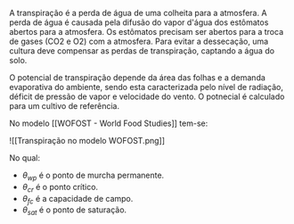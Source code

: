 ---
---

A transpiração é a perda de água de uma colheita para a atmosfera. A perda de água é causada pela difusão do vapor d'água dos estômatos abertos para a atmosfera. Os estômatos precisam ser abertos para a troca de gases (CO2 e O2) com a atmosfera. Para evitar a dessecação, uma cultura deve compensar as perdas de transpiração, captando a água do solo.

O potencial de transpiração depende da área das folhas e a demanda evaporativa do ambiente, sendo esta caracterizada pelo nível de radiação, déficit de pressão de vapor e velocidade do vento. O potnecial é calculado para um cultivo de referência. 

No modelo [[WOFOST - World Food Studies]] tem-se:

![[Transpiração no modelo WOFOST.png]]

No qual:
- $\theta_{wp}$ é o ponto de murcha permanente.
- $\theta_{cr}$ é o ponto crítico. 
- $\theta_{fc}$ é a capacidade de campo. 
- $\theta_{sat}$ é o ponto de saturação. 